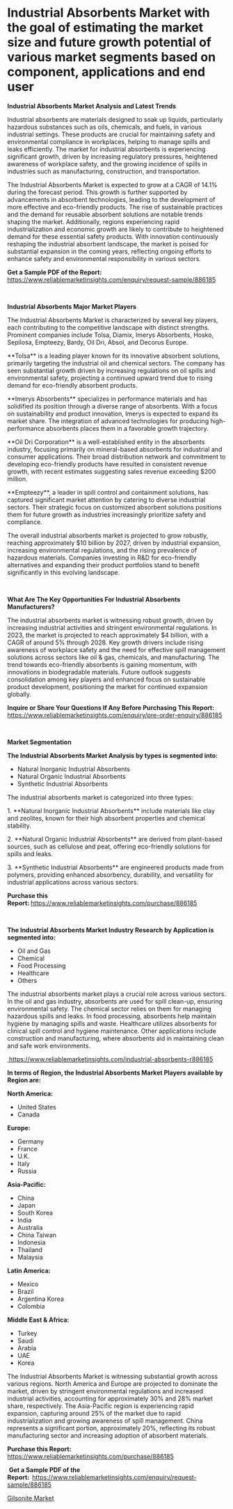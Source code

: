 <p><h1>Industrial Absorbents Market with the goal of estimating the market size and future growth potential of various market segments based on component, applications and end user</h1></p><p><strong>Industrial Absorbents Market Analysis and Latest Trends</strong></p>
<p><p>Industrial absorbents are materials designed to soak up liquids, particularly hazardous substances such as oils, chemicals, and fuels, in various industrial settings. These products are crucial for maintaining safety and environmental compliance in workplaces, helping to manage spills and leaks efficiently. The market for industrial absorbents is experiencing significant growth, driven by increasing regulatory pressures, heightened awareness of workplace safety, and the growing incidence of spills in industries such as manufacturing, construction, and transportation.</p><p>The Industrial Absorbents Market is expected to grow at a CAGR of 14.1% during the forecast period. This growth is further supported by advancements in absorbent technologies, leading to the development of more effective and eco-friendly products. The rise of sustainable practices and the demand for reusable absorbent solutions are notable trends shaping the market. Additionally, regions experiencing rapid industrialization and economic growth are likely to contribute to heightened demand for these essential safety products. With innovation continuously reshaping the industrial absorbent landscape, the market is poised for substantial expansion in the coming years, reflecting ongoing efforts to enhance safety and environmental responsibility in various sectors.</p></p>
<p><strong>Get a Sample PDF of the Report:&nbsp;</strong> <a href="https://www.reliablemarketinsights.com/enquiry/request-sample/886185?utm_campaign=3085&utm_medium=2&utm_source=Github&utm_content=ia&utm_term=02042025&utm_id=industrial-absorbents">https://www.reliablemarketinsights.com/enquiry/request-sample/886185</a></p>
<p>&nbsp;</p>
<p><strong>Industrial Absorbents Major Market Players</strong></p>
<p><p>The Industrial Absorbents Market is characterized by several key players, each contributing to the competitive landscape with distinct strengths. Prominent companies include Tolsa, Diamix, Imerys Absorbents, Hosko, Sepilosa, Empteezy, Bardy, Oil Dri, Absol, and Decorus Europe.</p><p>**Tolsa** is a leading player known for its innovative absorbent solutions, primarily targeting the industrial oil and chemical sectors. The company has seen substantial growth driven by increasing regulations on oil spills and environmental safety, projecting a continued upward trend due to rising demand for eco-friendly absorbent products. </p><p>**Imerys Absorbents** specializes in performance materials and has solidified its position through a diverse range of absorbents. With a focus on sustainability and product innovation, Imerys is expected to expand its market share. The integration of advanced technologies for producing high-performance absorbents places them in a favorable growth trajectory.</p><p>**Oil Dri Corporation** is a well-established entity in the absorbents industry, focusing primarily on mineral-based absorbents for industrial and consumer applications. Their broad distribution network and commitment to developing eco-friendly products have resulted in consistent revenue growth, with recent estimates suggesting sales revenue exceeding $200 million.</p><p>**Empteezy**, a leader in spill control and containment solutions, has captured significant market attention by catering to diverse industrial sectors. Their strategic focus on customized absorbent solutions positions them for future growth as industries increasingly prioritize safety and compliance.</p><p>The overall industrial absorbents market is projected to grow robustly, reaching approximately $10 billion by 2027, driven by industrial expansion, increasing environmental regulations, and the rising prevalence of hazardous materials. Companies investing in R&D for eco-friendly alternatives and expanding their product portfolios stand to benefit significantly in this evolving landscape.</p></p>
<p>&nbsp;</p>
<p><strong>What Are The Key Opportunities For Industrial Absorbents Manufacturers?</strong></p>
<p><p>The industrial absorbents market is witnessing robust growth, driven by increasing industrial activities and stringent environmental regulations. In 2023, the market is projected to reach approximately $4 billion, with a CAGR of around 5% through 2028. Key growth drivers include rising awareness of workplace safety and the need for effective spill management solutions across sectors like oil & gas, chemicals, and manufacturing. The trend towards eco-friendly absorbents is gaining momentum, with innovations in biodegradable materials. Future outlook suggests consolidation among key players and enhanced focus on sustainable product development, positioning the market for continued expansion globally.</p></p>
<p><strong>Inquire or Share Your Questions If Any Before Purchasing This Report:</strong> <a href="https://www.reliablemarketinsights.com/enquiry/pre-order-enquiry/886185?utm_campaign=3085&utm_medium=2&utm_source=Github&utm_content=ia&utm_term=02042025&utm_id=industrial-absorbents">https://www.reliablemarketinsights.com/enquiry/pre-order-enquiry/886185</a></p>
<p>&nbsp;</p>
<p><strong>Market Segmentation</strong></p>
<p><strong>The Industrial Absorbents Market Analysis by types is segmented into:</strong></p>
<p><ul><li>Natural Inorganic Industrial Absorbents</li><li>Natural Organic Industrial Absorbents</li><li>Synthetic Industrial Absorbents</li></ul></p>
<p><p>The industrial absorbents market is categorized into three types: </p><p>1. **Natural Inorganic Industrial Absorbents** include materials like clay and zeolites, known for their high absorbent properties and chemical stability.</p><p>2. **Natural Organic Industrial Absorbents** are derived from plant-based sources, such as cellulose and peat, offering eco-friendly solutions for spills and leaks.</p><p>3. **Synthetic Industrial Absorbents** are engineered products made from polymers, providing enhanced absorbency, durability, and versatility for industrial applications across various sectors.</p></p>
<p><strong>Purchase this Report:&nbsp;</strong><a href="https://www.reliablemarketinsights.com/purchase/886185?utm_campaign=3085&utm_medium=2&utm_source=Github&utm_content=ia&utm_term=02042025&utm_id=industrial-absorbents">https://www.reliablemarketinsights.com/purchase/886185</a></p>
<p>&nbsp;</p>
<p><strong>The Industrial Absorbents Market Industry Research by Application is segmented into:</strong></p>
<p><ul><li>Oil and Gas</li><li>Chemical</li><li>Food Processing</li><li>Healthcare</li><li>Others</li></ul></p>
<p><p>The industrial absorbents market plays a crucial role across various sectors. In the oil and gas industry, absorbents are used for spill clean-up, ensuring environmental safety. The chemical sector relies on them for managing hazardous spills and leaks. In food processing, absorbents help maintain hygiene by managing spills and waste. Healthcare utilizes absorbents for clinical spill control and hygiene maintenance. Other applications include construction and manufacturing, where absorbents aid in maintaining clean and safe work environments.</p></p>
<p><a href="https://www.reliablemarketinsights.com/industrial-absorbents-r886185?utm_campaign=3085&utm_medium=2&utm_source=Github&utm_content=ia&utm_term=02042025&utm_id=industrial-absorbents">&nbsp;https://www.reliablemarketinsights.com/industrial-absorbents-r886185</a></p>
<p><strong>In terms of Region, the Industrial Absorbents Market Players available by Region are:</strong></p>
<p>
    <p> <strong> North America: </strong>
        <ul>
            <li>United States</li>
            <li>Canada</li>
        </ul>
        </p> 
    <p> <strong> Europe: </strong>
        <ul>
            <li>Germany</li>
            <li>France</li>
            <li>U.K.</li>
            <li>Italy</li>
            <li>Russia</li>
        </ul>
        </p> 
    <p> <strong> Asia-Pacific: </strong>
        <ul>
            <li>China</li>
            <li>Japan</li>
            <li>South Korea</li>
            <li>India</li>
            <li>Australia</li>
            <li>China Taiwan</li>
            <li>Indonesia</li>
            <li>Thailand</li>
            <li>Malaysia</li>
        </ul>
        </p> 
    <p> <strong> Latin America: </strong>
        <ul>
            <li>Mexico</li>
            <li>Brazil</li>
            <li>Argentina Korea</li>
            <li>Colombia</li>
        </ul>
        </p> 
    <p> <strong> Middle East & Africa: </strong>
        <ul>
            <li>Turkey</li>
            <li>Saudi</li>
            <li>Arabia</li>
            <li>UAE</li>
            <li>Korea</li>
        </ul>
    </p>
    </p>
<p><p>The Industrial Absorbents Market is witnessing substantial growth across various regions. North America and Europe are projected to dominate the market, driven by stringent environmental regulations and increased industrial activities, accounting for approximately 30% and 28% market share, respectively. The Asia-Pacific region is experiencing rapid expansion, capturing around 25% of the market due to rapid industrialization and growing awareness of spill management. China represents a significant portion, approximately 20%, reflecting its robust manufacturing sector and increasing adoption of absorbent materials.</p></p>
<p><strong>Purchase this Report: </strong><a href="https://www.reliablemarketinsights.com/purchase/886185?utm_campaign=3085&utm_medium=2&utm_source=Github&utm_content=ia&utm_term=02042025&utm_id=industrial-absorbents">https://www.reliablemarketinsights.com/purchase/886185</a></p>
<p>&nbsp;<strong>Get a Sample PDF of the Report:&nbsp;&nbsp;</strong><a href="https://www.reliablemarketinsights.com/enquiry/request-sample/886185?utm_campaign=3085&utm_medium=2&utm_source=Github&utm_content=ia&utm_term=02042025&utm_id=industrial-absorbents">https://www.reliablemarketinsights.com/enquiry/request-sample/886185</a></p>
<p><strong></strong></p>
<p><p><a href="https://github.com/xalatieusope/Market-Research-Report-List-1/blob/main/gilsonite-market.md?utm_campaign=3085&utm_medium=2&utm_source=Github&utm_content=ia&utm_term=02042025&utm_id=industrial-absorbents">Gilsonite Market</a></p></p>